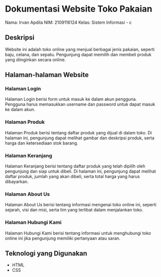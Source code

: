 # Dokumentasi Website Toko Pakaian

Nama: Irvan Apdila
NIM: 2109116124
Kelas: Sistem Informasi - c

## Deskripsi

Website ini adalah toko online yang menjual berbagai jenis pakaian, seperti baju, celana, dan sepatu. Pengunjung dapat memilih dan membeli produk yang diinginkan secara online.

## Halaman-halaman Website

### Halaman Login

Halaman Login berisi form untuk masuk ke dalam akun pengguna. Pengguna harus memasukkan username dan password untuk dapat masuk ke dalam akun.

### Halaman Produk

Halaman Produk berisi tentang daftar produk yang dijual di dalam toko. Di halaman ini, pengunjung dapat melihat gambar dan deskripsi produk, serta harga dan ketersediaan stok barang.

### Halaman Keranjang

Halaman Keranjang berisi tentang daftar produk yang telah dipilih oleh pengunjung dan siap untuk dibeli. Di halaman ini, pengunjung dapat melihat daftar produk, jumlah yang akan dibeli, serta total harga yang harus dibayarkan.

### Halaman About Us

Halaman About Us berisi tentang informasi mengenai toko online ini, seperti sejarah, visi dan misi, serta tim yang terlibat dalam menjalankan toko.

### Halaman Hubungi Kami

Halaman Hubungi Kami berisi tentang informasi untuk menghubungi toko online ini jika pengunjung memiliki pertanyaan atau saran.
## Teknologi yang Digunakan

- HTML
- CSS



